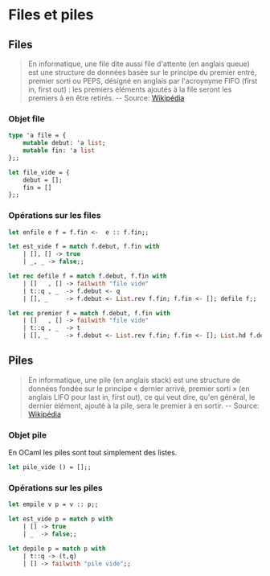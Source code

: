 # Files et piles

## Files

> En informatique, une file dite aussi file d'attente (en anglais queue) est une structure de données basée sur le principe du premier entré, premier sorti ou PEPS, désigné en anglais par l'acroynyme FIFO (first in, first out) : les premiers éléments ajoutés à la file seront les premiers à en être retirés.
> -- Source: [Wikipédia](https://fr.wikipedia.org/wiki/File_(structure_de_donn%C3%A9es))

### Objet file

```ocaml
type 'a file = {
    mutable debut: 'a list;
    mutable fin: 'a list
};;

let file_vide = {
    debut = [];
    fin = []
};;
```

### Opérations sur les files

```ocaml
let enfile e f = f.fin <-  e :: f.fin;;

let est_vide f = match f.debut, f.fin with
    | [], [] -> true
    | _, _ -> false;;

let rec defile f = match f.debut, f.fin with
    | []   , [] -> failwith "file vide"
    | t::q , _  -> f.debut <- q
    | [], _     -> f.debut <- List.rev f.fin; f.fin <- []; defile f;;

let rec premier f = match f.debut, f.fin with
    | []   , [] -> failwith "file vide"
    | t::q , _  -> t
    | [], _     -> f.debut <- List.rev f.fin; f.fin <- []; List.hd f.debut;;
```

## Piles

> En informatique, une pile (en anglais stack) est une structure de données fondée sur le principe « dernier arrivé, premier sorti » (en anglais LIFO pour last in, first out), ce qui veut dire, qu'en général, le dernier élément, ajouté à la pile, sera le premier à en sortir.
> -- Source: [Wikipédia](https://fr.wikipedia.org/wiki/Pile_(informatique))

### Objet pile

En OCaml les piles sont tout simplement des listes.

```ocaml
let pile_vide () = [];;
```

### Opérations sur les piles

```ocaml
let empile v p = v :: p;;

let est_vide p = match p with
    | [] -> true
    | _  -> false;;

let depile p = match p with
    | t::q -> (t,q)
    | [] -> failwith "pile vide";;
```
